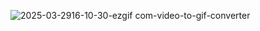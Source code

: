 
![2025-03-2916-10-30-ezgif com-video-to-gif-converter](https://github.com/user-attachments/assets/e265e08e-f61d-4419-ac7f-aabf3e1d0970)

